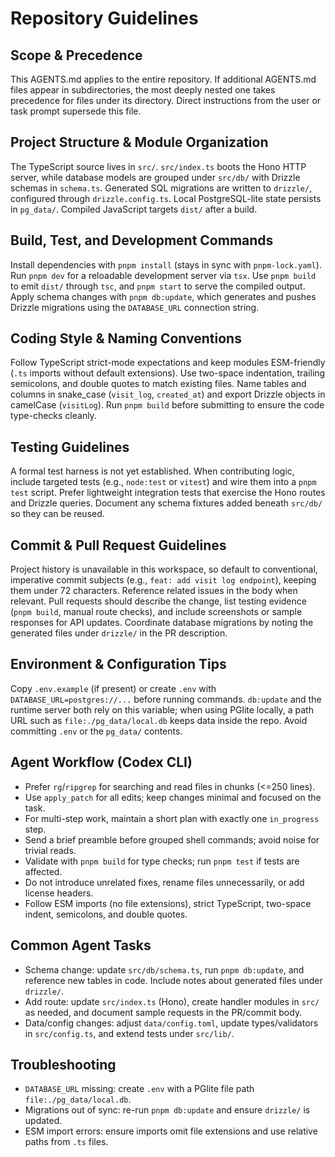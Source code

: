 # Repository Guidelines

## Scope & Precedence
This AGENTS.md applies to the entire repository. If additional AGENTS.md files appear in subdirectories, the most deeply nested one takes precedence for files under its directory. Direct instructions from the user or task prompt supersede this file.

## Project Structure & Module Organization
The TypeScript source lives in `src/`. `src/index.ts` boots the Hono HTTP server, while database models are grouped under `src/db/` with Drizzle schemas in `schema.ts`. Generated SQL migrations are written to `drizzle/`, configured through `drizzle.config.ts`. Local PostgreSQL-lite state persists in `pg_data/`. Compiled JavaScript targets `dist/` after a build.

## Build, Test, and Development Commands
Install dependencies with `pnpm install` (stays in sync with `pnpm-lock.yaml`). Run `pnpm dev` for a reloadable development server via `tsx`. Use `pnpm build` to emit `dist/` through `tsc`, and `pnpm start` to serve the compiled output. Apply schema changes with `pnpm db:update`, which generates and pushes Drizzle migrations using the `DATABASE_URL` connection string.

## Coding Style & Naming Conventions
Follow TypeScript strict-mode expectations and keep modules ESM-friendly (`.ts` imports without default extensions). Use two-space indentation, trailing semicolons, and double quotes to match existing files. Name tables and columns in snake_case (`visit_log`, `created_at`) and export Drizzle objects in camelCase (`visitLog`). Run `pnpm build` before submitting to ensure the code type-checks cleanly.

## Testing Guidelines
A formal test harness is not yet established. When contributing logic, include targeted tests (e.g., `node:test` or `vitest`) and wire them into a `pnpm test` script. Prefer lightweight integration tests that exercise the Hono routes and Drizzle queries. Document any schema fixtures added beneath `src/db/` so they can be reused.

## Commit & Pull Request Guidelines
Project history is unavailable in this workspace, so default to conventional, imperative commit subjects (e.g., `feat: add visit log endpoint`), keeping them under 72 characters. Reference related issues in the body when relevant. Pull requests should describe the change, list testing evidence (`pnpm build`, manual route checks), and include screenshots or sample responses for API updates. Coordinate database migrations by noting the generated files under `drizzle/` in the PR description.

## Environment & Configuration Tips
Copy `.env.example` (if present) or create `.env` with `DATABASE_URL=postgres://...` before running commands. `db:update` and the runtime server both rely on this variable; when using PGlite locally, a path URL such as `file:./pg_data/local.db` keeps data inside the repo. Avoid committing `.env` or the `pg_data/` contents.

## Agent Workflow (Codex CLI)
- Prefer `rg`/`ripgrep` for searching and read files in chunks (<=250 lines).
- Use `apply_patch` for all edits; keep changes minimal and focused on the task.
- For multi-step work, maintain a short plan with exactly one `in_progress` step.
- Send a brief preamble before grouped shell commands; avoid noise for trivial reads.
- Validate with `pnpm build` for type checks; run `pnpm test` if tests are affected.
- Do not introduce unrelated fixes, rename files unnecessarily, or add license headers.
- Follow ESM imports (no file extensions), strict TypeScript, two-space indent, semicolons, and double quotes.

## Common Agent Tasks
- Schema change: update `src/db/schema.ts`, run `pnpm db:update`, and reference new tables in code. Include notes about generated files under `drizzle/`.
- Add route: update `src/index.ts` (Hono), create handler modules in `src/` as needed, and document sample requests in the PR/commit body.
- Data/config changes: adjust `data/config.toml`, update types/validators in `src/config.ts`, and extend tests under `src/lib/`.

## Troubleshooting
- `DATABASE_URL` missing: create `.env` with a PGlite file path `file:./pg_data/local.db`.
- Migrations out of sync: re-run `pnpm db:update` and ensure `drizzle/` is updated.
- ESM import errors: ensure imports omit file extensions and use relative paths from `.ts` files.
